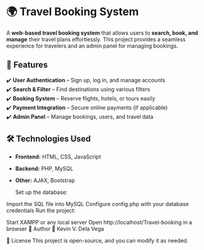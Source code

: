 # 🌍 Travel Booking System  

A **web-based travel booking system** that allows users to **search, book, and manage** their travel plans effortlessly. This project provides a seamless experience for travelers and an admin panel for managing bookings.  

## 🚀 Features  
✔️ **User Authentication** – Sign up, log in, and manage accounts  
✔️ **Search & Filter** – Find destinations using various filters  
✔️ **Booking System** – Reserve flights, hotels, or tours easily  
✔️ **Payment Integration** – Secure online payments (if applicable)  
✔️ **Admin Panel** – Manage bookings, users, and travel data  

## 🛠️ Technologies Used  
- **Frontend:** HTML, CSS, JavaScript  
- **Backend:** PHP, MySQL  
- **Other:** AJAX, Bootstrap

  Set up the database:

Import the SQL file into MySQL
Configure config.php with your database credentials
Run the project:

Start XAMPP or any local server
Open http://localhost/Travel-booking in a browser
👤 Author
🔗 Kevin V. Dela Vega

📜 License
This project is open-source, and you can modify it as needed.
